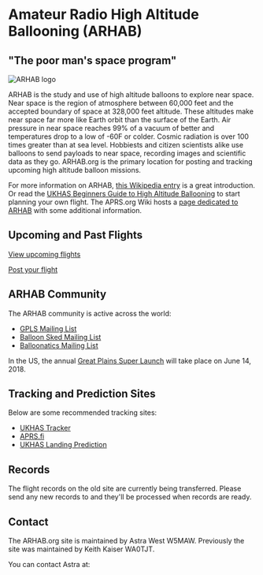 # Amateur Radio High Altitude Ballooning (ARHAB)
## "The poor man's space program"

![ARHAB logo](https://arhab.org/images/ARHAB_logo4.gif)

ARHAB is the study and use of high altitude balloons to explore near space. Near space is the region of atmosphere between 60,000 feet and the accepted boundary of space at 328,000 feet altitude. These altitudes make near space far more like Earth orbit than the surface of the Earth. Air pressure in near space reaches 99% of a vacuum of better and temperatures drop to a low of -60F or colder. Cosmic radiation is over 100 times greater than at sea level. Hobbiests and citizen scientists alike use balloons to send payloads to near space, recording images and scientific data as they go. ARHAB.org is the primary location for posting and tracking upcoming high altitude balloon missions.

For more information on ARHAB, [this Wikipedia entry](https://en.wikipedia.org/wiki/High-altitude_balloon#Amateur_High_Altitude_Ballooning) is a great introduction. Or read the [UKHAS Beginners Guide to High Altitude Ballooning](https://ukhas.org.uk/general:beginners_guide_to_high_altitude_ballooning) to start planning your own flight.
The APRS.org Wiki hosts a [page dedicated to ARHAB](http://info.aprs.net/index.php?title=ARHAB) with some additional information.

## Upcoming and Past Flights
[View upcoming flights](https://flights.arhab.org)

[Post your flight](https://flights.arhab.org/hab_launch_form.php)

## ARHAB Community
The ARHAB community is active across the world:

- [GPLS Mailing List](https://groups.io/g/GPSL)
- [Balloon Sked Mailing List](http://groups.yahoo.com/group/balloon_sked/)
- [Balloonatics Mailing List](https://groups.yahoo.com/neo/groups/Balloonatics/info)

In the US, the annual [Great Plains Super Launch](http://www.superlaunch.org/) will take place on June 14, 2018.

## Tracking and Prediction Sites
Below are some recommended tracking sites:

- [UKHAS Tracker](https://tracker.habhub.org/)
- [APRS.fi](https://aprs.fi/)
- [UKHAS Landing Prediction](http://predict.habhub.org/)

## Records
The flight records on the old site are currently being transferred. Please send any new records to [](mailto:) and they'll be processed when records are ready.

## Contact
The ARHAB.org site is maintained by Astra West W5MAW. Previously the site was maintained by Keith Kaiser WA0TJT.

You can contact Astra at: []()
